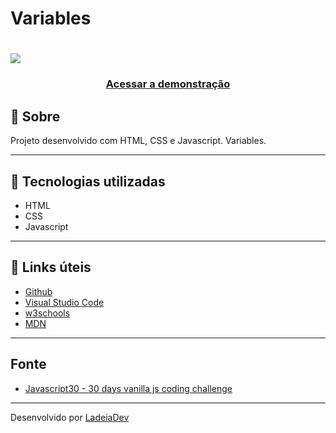 <h1>Variables</h1>

<h1>
  <img src="https://ik.imagekit.io/ladeiaDev/2022-06-16-18-00-willowy-arithmetic-b701e1.netlify.app_YE0UUCY_f.png?ik-sdk-version=javascript-1.4.3&updatedAt=1655413247315">
</h1>

<h3 align="center">
  <a href="https://willowy-arithmetic-b701e1.netlify.app" target="_blank">Acessar a demonstração</a>
</h3>

## 🎫 Sobre

Projeto desenvolvido com HTML, CSS e Javascript. Variables.

---

## 🚀 Tecnologias utilizadas

- HTML
- CSS
- Javascript

---

## 🔗 Links úteis

- [Github](https://github.com/)
- [Visual Studio Code](https://code.visualstudio.com/)
- [w3schools](https://www.w3schools.com/)
- [MDN](https://developer.mozilla.org/)

---
## Fonte

- [Javascript30 - 30 days vanilla js coding challenge](https://javascript30.com/)

---

Desenvolvido por [LadeiaDev](https://ladeia.dev.br/)
